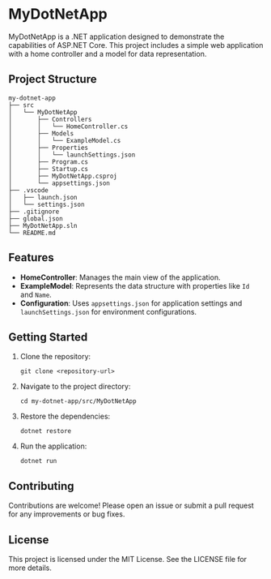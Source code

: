 # MyDotNetApp

MyDotNetApp is a .NET application designed to demonstrate the capabilities of ASP.NET Core. This project includes a simple web application with a home controller and a model for data representation.

## Project Structure

```
my-dotnet-app
├── src
│   └── MyDotNetApp
│       ├── Controllers
│       │   └── HomeController.cs
│       ├── Models
│       │   └── ExampleModel.cs
│       ├── Properties
│       │   └── launchSettings.json
│       ├── Program.cs
│       ├── Startup.cs
│       ├── MyDotNetApp.csproj
│       └── appsettings.json
├── .vscode
│   ├── launch.json
│   └── settings.json
├── .gitignore
├── global.json
├── MyDotNetApp.sln
└── README.md
```

## Features

- **HomeController**: Manages the main view of the application.
- **ExampleModel**: Represents the data structure with properties like `Id` and `Name`.
- **Configuration**: Uses `appsettings.json` for application settings and `launchSettings.json` for environment configurations.

## Getting Started

1. Clone the repository:
   ```
   git clone <repository-url>
   ```

2. Navigate to the project directory:
   ```
   cd my-dotnet-app/src/MyDotNetApp
   ```

3. Restore the dependencies:
   ```
   dotnet restore
   ```

4. Run the application:
   ```
   dotnet run
   ```

## Contributing

Contributions are welcome! Please open an issue or submit a pull request for any improvements or bug fixes.

## License

This project is licensed under the MIT License. See the LICENSE file for more details.